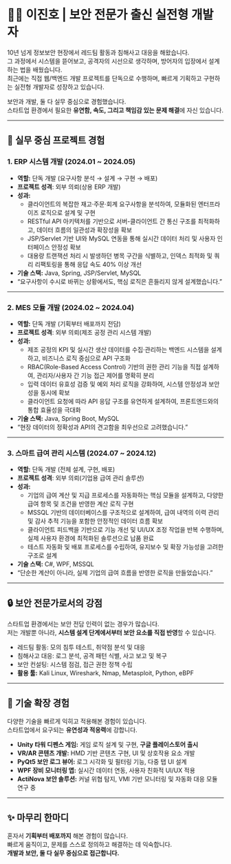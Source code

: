 # 👨‍💻 이진호 | 보안 전문가 출신 실전형 개발자

10년 넘게 정보보안 현장에서 레드팀 활동과 침해사고 대응을 해왔습니다.  
그 과정에서 시스템을 뜯어보고, 공격자의 시선으로 생각하며, 방어자의 입장에서 설계하는 법을 배웠습니다.  
최근에는 직접 웹/백엔드 개발 프로젝트를 단독으로 수행하며, 빠르게 기획하고 구현하는 실전형 개발자로 성장하고 있습니다.  

보안과 개발, 둘 다 실무 중심으로 경험했습니다.  
스타트업 환경에서 필요한 **유연함, 속도, 그리고 책임감 있는 문제 해결**에 자신 있습니다.  

---

## 📌 실무 중심 프로젝트 경험

### 1. ERP 시스템 개발 (2024.01 ~ 2024.05)
- **역할:** 단독 개발 (요구사항 분석 → 설계 → 구현 → 배포)
- **프로젝트 성격**: 외부 의뢰(상용 ERP 개발)
- **성과:**  
  - 클라이언트의 복잡한 재고·주문·회계 요구사항을 분석하여, 모듈화된 엔터프라이즈 로직으로 설계 및 구현
  - RESTful API 아키텍처를 기반으로 서버-클라이언트 간 통신 구조를 최적화하고, 데이터 흐름의 일관성과 확장성을 확보
  - JSP/Servlet 기반 UI와 MySQL 연동을 통해 실시간 데이터 처리 및 사용자 인터페이스 안정성 확보
  - 대용량 트랜잭션 처리 시 발생하던 병목 구간을 식별하고, 인덱스 최적화 및 쿼리 리팩토링을 통해 응답 속도 40% 이상 개선 
- **기술 스택:** Java, Spring, JSP/Servlet, MySQL
- “요구사항이 수시로 바뀌는 상황에서도, 핵심 로직은 흔들리지 않게 설계했습니다.”

---

### 2. MES 모듈 개발 (2024.02 ~ 2024.04)
- **역할:** 단독 개발 (기획부터 배포까지 전담)
- **프로젝트 성격**: 외부 의뢰(제조 공정 관리 시스템 개발) 
- **성과:**  
  - 제조 공정의 KPI 및 실시간 생산 데이터를 수집·관리하는 백엔드 시스템을 설계하고, 비즈니스 로직 중심으로 API 구조화
  - RBAC(Role-Based Access Control) 기반의 권한 관리 기능을 직접 설계하여, 관리자/사용자 간 기능 접근 제어를 명확히 분리
  - 입력 데이터 유효성 검증 및 예외 처리 로직을 강화하여, 시스템 안정성과 보안성을 동시에 확보
  - 클라이언트 요청에 따라 API 응답 구조를 유연하게 설계하여, 프론트엔드와의 통합 효율성을 극대화 
- **기술 스택:** Java, Spring Boot, MySQL
- “현장 데이터의 정확성과 API의 견고함을 최우선으로 고려했습니다.”

---

### 3. 스마트 급여 관리 시스템 (2024.07 ~ 2024.12)
- **역할:** 단독 개발 (전체 설계, 구현, 배포)
- **프로젝트 성격**: 외부 의뢰(기업용 급여 관리 솔루션)  
- **성과:**  
  - 기업의 급여 계산 및 지급 프로세스를 자동화하는 핵심 모듈을 설계하고, 다양한 급여 항목 및 조건을 반영한 계산 로직 구현
  - MSSQL 기반의 데이터베이스를 구조적으로 설계하여, 급여 내역의 이력 관리 및 감사 추적 기능을 포함한 안정적인 데이터 흐름 확보
  - 클라이언트 피드백을 기반으로 기능 개선 및 UI/UX 조정 작업을 반복 수행하며, 실제 사용자 환경에 최적화된 솔루션으로 납품 완료
  - 테스트 자동화 및 배포 프로세스를 수립하여, 유지보수 및 확장 가능성을 고려한 구조로 설계
- **기술 스택:** C#, WPF, MSSQL
- “단순한 계산이 아니라, 실제 기업의 급여 흐름을 반영한 로직을 만들었습니다.”

---

## 🔒 보안 전문가로서의 강점

스타트업 환경에서는 보안 전담 인력이 없는 경우가 많습니다.  
저는 개발뿐 아니라, **시스템 설계 단계에서부터 보안 요소를 직접 반영**할 수 있습니다.  

- 레드팀 활동: 모의 침투 테스트, 취약점 분석 및 대응  
- 침해사고 대응: 로그 분석, 공격 패턴 식별, 사고 보고 및 복구  
- 보안 컨설팅: 시스템 점검, 접근 권한 정책 수립  
- **활용 툴:** Kali Linux, Wireshark, Nmap, Metasploit, Python, eBPF  

---

## 🌱 기술 확장 경험

다양한 기술을 빠르게 익히고 적용해본 경험이 있습니다.  
스타트업에서 요구되는 **유연성과 적응력**에 강합니다.  

- **Unity 타워 디펜스 게임:** 게임 로직 설계 및 구현, **구글 플레이스토어 출시**  
- **VR/AR 콘텐츠 개발:** HMD 기반 콘텐츠 구현, UI 및 상호작용 요소 개발  
- **PyQt5 보안 로그 뷰어:** 로그 시각화 및 필터링 기능, 다중 탭 UI 설계  
- **WPF 장비 모니터링 앱:** 실시간 데이터 연동, 사용자 친화적 UI/UX 적용  
- **ActiNova 보안 솔루션:** 커널 위협 탐지, VMI 기반 모니터링 및 자동화 대응 모듈 연구 중  

---

## ✨ 마무리 한마디

혼자서 **기획부터 배포까지** 해본 경험이 많습니다.  
빠르게 움직이고, 문제를 스스로 정의하고 해결하는 데 익숙합니다.  
**개발과 보안, 둘 다 실무 중심으로 접근합니다.**  


